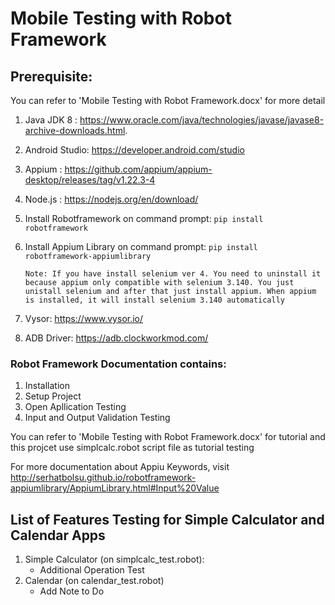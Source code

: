 # Mobile Testing with Robot Framework


## Prerequisite:

You can refer to 'Mobile Testing with Robot Framework.docx' for more detail

1. Java JDK 8 : https://www.oracle.com/java/technologies/javase/javase8-archive-downloads.html.
2. Android Studio: https://developer.android.com/studio
3. Appium : https://github.com/appium/appium-desktop/releases/tag/v1.22.3-4
4. Node.js : https://nodejs.org/en/download/
5. Install Robotframework on command prompt:
   `pip install robotframework`
6. Install Appium Library on command prompt:
   `pip install robotframework-appiumlibrary`
   
   `Note: If you have install selenium ver 4. You need to uninstall it because appium only compatible with selenium 3.140. You just unistall selenium and after that just install appium. When appium is installed, it will install selenium 3.140 automatically `
   
7. Vysor: https://www.vysor.io/
8. ADB Driver: https://adb.clockworkmod.com/ 

### Robot Framework Documentation contains:

1. Installation
2. Setup Project
3. Open Apllication Testing
4. Input and Output Validation Testing 

You can refer to 'Mobile Testing with Robot Framework.docx' for tutorial and this projcet use simplcalc.robot script file as tutorial testing

For more documentation about Appiu Keywords, visit http://serhatbolsu.github.io/robotframework-appiumlibrary/AppiumLibrary.html#Input%20Value

## List of Features Testing for Simple Calculator and Calendar Apps

1. Simple Calculator (on simplcalc_test.robot):
   - Additional Operation Test
2. Calendar (on calendar_test.robot)
   - Add Note to Do
